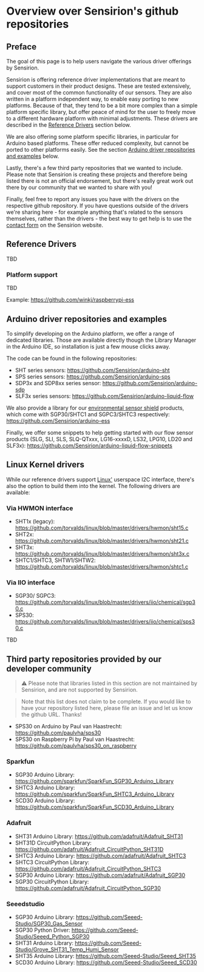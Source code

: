 # Overview over Sensirion's github repositories

## Preface

The goal of this page is to help users navigate the various driver offerings by Sensirion. 

Sensirion is offering reference driver implementations that are meant to support customers in their product designs. These are tested extensively, and cover most of the common functionality of our sensors. They are also written in a platform independent way, to enable easy porting to new platforms. Because of that, they tend to be a bit more complex than a simple platform specific library, but offer peace of mind for the user to freely move to a different hardware platform with minimal adjustments. These drivers are described in the [Reference Drivers](#reference-drivers) section below.

We are also offering some platform specific libraries, in particular for Arduino based platforms. These offer reduced complexity, but cannot be ported to other platforms easily. See the section [Arduino driver repositories and examples](#arduino-driver-repositories-and-examples) below.

Lastly, there's a few third party repositories that we wanted to include. Please note that Sensirion is creating these projects and therefore being listed there is not an official endorsement, but there's really great work out there by our community that we wanted to share with you!

Finally, feel free to report any issues you have with the drivers on the respective github repository. If you have questions outside of the drivers we're sharing here - for example anything that's related to the sensors themselves, rather than the drivers - the best way to get help is to use the [contact form](https://www.sensirion.com/en/about-us/contact/) on the Sensirion website. 

## Reference Drivers

TBD

### Platform support

TBD

Example: https://github.com/winkj/raspberrypi-ess

## Arduino driver repositories and examples

To simplify developing on the Arduino platform, we offer a range of dedicated libraries. Those are available directly though the Library Manager in the Arduino IDE, so installation is just a few mouse clicks away.

The code can be found in the following repositories:
- SHT series sensors: https://github.com/Sensirion/arduino-sht
- SPS series sensors: https://github.com/Sensirion/arduino-sps
- SDP3x and SDP8xx series sensor: https://github.com/Sensirion/arduino-sdp
- SLF3x series sensors: https://github.com/Sensirion/arduino-liquid-flow

We also provide a library for our [environmental sensor shield](https://developer.sensirion.com/platforms/environmental-sensor-shield/) products, which come with SGP30/SHTC1 and SGPC3/SHTC3 respectively: https://github.com/Sensirion/arduino-ess

Finally, we offer some snippets to help getting started with our flow sensor products (SLG, SLI, SLS, SLQ-QTxxx, LG16-xxxxD, LS32, LPG10, LD20 and SLF3x): https://github.com/Sensirion/arduino-liquid-flow-snippets
## Linux Kernel drivers

While our reference drivers support [Linux'](http://www.kernel.org) userspace I2C interface, there's also the option to build them into the kernel. The following drivers are available:

### Via HWMON interface
- SHT1x (legacy): https://github.com/torvalds/linux/blob/master/drivers/hwmon/sht15.c
- SHT2x: https://github.com/torvalds/linux/blob/master/drivers/hwmon/sht21.c
- SHT3x: https://github.com/torvalds/linux/blob/master/drivers/hwmon/sht3x.c
- SHTC1/SHTC3, SHTW1/SHTW2: https://github.com/torvalds/linux/blob/master/drivers/hwmon/shtc1.c

### Via IIO interface
- SGP30/ SGPC3: https://github.com/torvalds/linux/blob/master/drivers/iio/chemical/sgp30.c
- SPS30: https://github.com/torvalds/linux/blob/master/drivers/iio/chemical/sps30.c



TBD

## Third party repositories provided by our developer community

> :warning: Please note that libraries listed in this section are not maintained by Sensirion, and are not supported by Sensirion.

> Note that this list does not claim to be complete. If you would like to have your repository listed here, please file an issue and let us know the github URL. Thanks!

- SPS30 on Arduino by Paul van Haastrecht: https://github.com/paulvha/sps30
- SPS30 on Raspberry Pi by Paul van Haastrecht: https://github.com/paulvha/sps30_on_raspberry


### Sparkfun
- SGP30 Arduino Library: https://github.com/sparkfun/SparkFun_SGP30_Arduino_Library
- SHTC3 Arduino Library: https://github.com/sparkfun/SparkFun_SHTC3_Arduino_Library
- SCD30 Arduino Library: https://github.com/sparkfun/SparkFun_SCD30_Arduino_Library


### Adafruit
- SHT31 Arduino Library: https://github.com/adafruit/Adafruit_SHT31
- SHT31D CircuitPython Library: https://github.com/adafruit/Adafruit_CircuitPython_SHT31D
- SHTC3 Arduino Library: https://github.com/adafruit/Adafruit_SHTC3
- SHTC3 CircuitPython Library: https://github.com/adafruit/Adafruit_CircuitPython_SHTC3
- SGP30 Arduino Library: https://github.com/adafruit/Adafruit_SGP30
- SGP30 CircuitPython Library: https://github.com/adafruit/Adafruit_CircuitPython_SGP30


### Seeedstudio
- SGP30 Arduino Library: https://github.com/Seeed-Studio/SGP30_Gas_Sensor
- SGP30 Python Driver: https://github.com/Seeed-Studio/Seeed_Python_SGP30
- SHT31 Arduino Library: https://github.com/Seeed-Studio/Grove_SHT31_Temp_Humi_Sensor
- SHT35 Arduino Library: https://github.com/Seeed-Studio/Seeed_SHT35
- SCD30 Arduino Library: https://github.com/Seeed-Studio/Seeed_SCD30